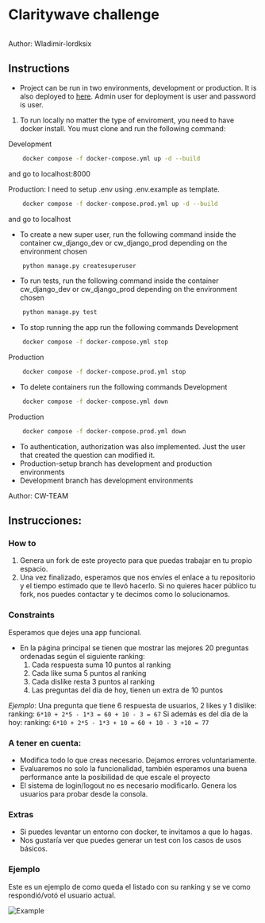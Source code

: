 # Claritywave challenge
```bash

```

Author: Wladimir-lordksix

## Instructions
- Project can be run in two environments, development or production. It is also deployed to [here](https://lit-hollows-12137-4ef97bdabd36.herokuapp.com/). Admin user for deployment is user and password is user.
1. To run locally no matter the type of enviroment, you need to have docker install. You must clone and run the following command:

Development
```bash
    docker compose -f docker-compose.yml up -d --build
```
and go to localhost:8000

Production: I need to setup .env using .env.example as template.
```bash
    docker compose -f docker-compose.prod.yml up -d --build
```
and go to localhost

- To create a new super user, run the following command inside the container cw_django_dev or cw_django_prod depending on the environment chosen
```bash
    python manage.py createsuperuser
```

- To run tests, run the following command inside the container cw_django_dev or cw_django_prod depending on the environment chosen
```bash
    python manage.py test
```

- To stop running the app run the following commands
Development
```bash
    docker compose -f docker-compose.yml stop
```

Production
```bash
    docker compose -f docker-compose.prod.yml stop
```

- To delete containers run the following commands
Development
```bash
    docker compose -f docker-compose.yml down
```

Production
```bash
    docker compose -f docker-compose.prod.yml down
```

- To authentication, authorization was also implemented. Just the user that created the question can modified it.
- Production-setup branch has development and production environments
- Development branch has development environments

Author: CW-TEAM

## Instrucciones:

### How to
1. Genera un fork de este proyecto para que puedas trabajar en tu propio espacio.
2. Una vez finalizado, esperamos que nos envíes el enlace a tu repositorio y el tiempo estimado que te llevó hacerlo. Si no quieres hacer público tu fork, nos puedes contactar y te decimos como lo solucionamos.

### Constraints

Esperamos que dejes una app funcional.
* En la página principal se tienen que mostrar las mejores 20 preguntas ordenadas según el siguiente ranking:
    1. Cada respuesta suma 10 puntos al ranking
    2. Cada like suma 5 puntos al ranking
    3. Cada dislike resta 3 puntos al ranking
    4. Las preguntas del día de hoy, tienen un extra de 10 puntos


_Ejemplo_:
Una pregunta que tiene 6 respuesta de usuarios, 2 likes y 1 dislike:
ranking: `6*10 + 2*5 - 1*3 = 60 + 10 - 3 = 67`
Si además es del día de la hoy:
ranking: `6*10 + 2*5 - 1*3 + 10 = 60 + 10 - 3 +10 = 77`

### A tener en cuenta:
- Modifica todo lo que creas necesario. Dejamos errores voluntariamente.
- Evaluaremos no solo la funcionalidad, también esperamos una buena performance ante la posibilidad de que escale el proyecto
- El sistema de login/logout no es necesario modificarlo. Genera los usuarios para probar desde la consola.

### Extras
- Si puedes levantar un entorno con docker, te invitamos a que lo hagas.
- Nos gustaría ver que puedes generar un test con los casos de usos básicos.

###

### Ejemplo
Este es un ejemplo de como queda el listado con su ranking y se ve como respondió/votó el usuario actual.

![Example](example.png)
